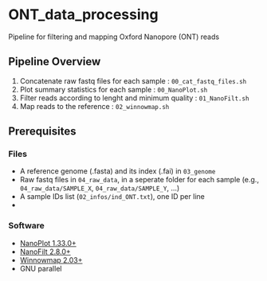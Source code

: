 # ONT_data_processing

Pipeline for filtering and mapping Oxford Nanopore (ONT) reads

## Pipeline Overview

1. Concatenate raw fastq files for each sample : `00_cat_fastq_files.sh`
2. Plot summary statistics for each sample : `00_NanoPlot.sh` 
3. Filter reads according to lenght and minimum quality : `01_NanoFilt.sh` 
4. Map reads to the reference : `02_winnowmap.sh` 

## Prerequisites

### Files

* A reference genome (.fasta) and its index (.fai) in `03_genome`
* Raw fastq files in `04_raw_data`, in a seperate folder for each sample (e.g., `04_raw_data/SAMPLE_X`, `04_raw_data/SAMPLE_Y`, ...)
* A sample IDs list (`02_infos/ind_ONT.txt`), one ID per line
* 

### Software
* [NanoPlot 1.33.0+](https://github.com/wdecoster/NanoPlot/releases/tag/1.33.0)
* [NanoFilt 2.8.0+](https://github.com/wdecoster/nanofilt/releases/tag/v2.8.0)
* [Winnowmap 2.03+](https://github.com/marbl/Winnowmap/releases/tag/v2.03)
* GNU parallel